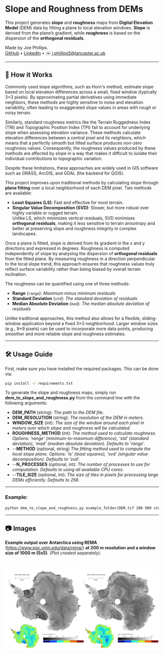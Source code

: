 # Slope and Roughness from DEMs

This project generates **slope** and **roughness** maps from **Digital Elevation Model** (DEM) data by fitting a plane to local elevation windows. **Slope** is derived from the plane’s gradient, while **roughness** is based on the dispersion of the **orthogonal residuals**.

Made by Joe Phillips.  
[GitHub](https://github.com/Joe-Phillips) • [LinkedIn](https://www.linkedin.com/in/joe-b-phillips/) • ✉️ j.phillips5@lancaster.ac.uk

---

## 🧰 How it Works

Commonly used slope algorithms, such as Horn's method, estimate slope based on local elevation differences across a small, fixed window (typically 3×3 pixels). By approximating partial derivatives using immediate neighbors, these methods are highly sensitive to noise and elevation variability, often leading to exaggerated slope values in areas with rough or noisy terrain.

Similarly, standard roughness metrics like the Terrain Ruggedness Index (TRI) and Topographic Position Index (TPI) fail to account for underlying slope when assessing elevation variance. These methods calculate elevation differences between a central pixel and its neighbors, which means that a perfectly smooth but tilted surface produces non-zero roughness values. Consequently, the roughness values produced by these methods are affected by slope in a way that makes it difficult to isolate their individual contributions to topographic variation.

Despite these limitations, these approaches are widely used in GIS software such as GRASS, ArcGIS, and GDAL (the backend for QGIS).

This project improves upon traditional methods by calculating slope through **plane fitting** over a local neighborhood of each DEM pixel. Two methods are available:

- **Least Squares (LS)**: Fast and effective for most terrain.
- **Singular Value Decomposition (SVD)**: Slower, but more robust over highly variable or rugged terrain.  
  Unlike LS, which minimizes vertical residuals, SVD minimises **orthogonal residuals**, making it less sensitive to terrain anisotropy and better at preserving slope and roughness integrity in complex landscapes.

Once a plane is fitted, slope is derived from its gradient in the x and y directions and expressed in degrees. Roughness is computed independently of slope by analysing the dispersion of **orthogonal residuals** from the fitted plane. By measuring roughness in a direction perpendicular to the local slope trend, this approach ensures that roughness values truly reflect surface variability rather than being biased by overall terrain inclination.

The roughness can be quantified using one of three methods:

- **Range** (`range`): *Maximum minus minimum residuals*
- **Standard Deviation** (`std`): *The standard deviation of residuals*
- **Median Absolute Deviation** (`mad`): *The median absolute deviation of residuals*

Unlike traditional approaches, this method also allows for a flexible, sliding-window application beyond a fixed 3×3 neighborhood. Larger window sizes (e.g., 9×9 pixels) can be used to incorporate more data points, producing smoother and more reliable slope and roughness estimates.

---
## 🛠️ Usage Guide

First, make sure you have installed the required packages. This can be done via:
```sh
pip install -r requirements.txt
```
To generate the slope and roughness maps, simply run **dem_to_slope_and_roughness.py** from the command line with the following arguments:

- **DEM_PATH** (string): *The path to the DEM file.*
- **DEM_RESOLUTION** (string): *The resolution of the DEM in meters.*
- **WINDOW_SIZE** (int): *The size of the window around each pixel in meters over which slope and roughness will be calculated.*
- **ROUGHNESS_METHOD** (int): *The method used to calculate roughness. Options: 'range' (minimum-to-maximum difference), 'std' (standard deviation), 'mad' (median absolute deviation). Defaults to 'range'.*
- --**METHOD** (optional, string) *The fitting method used to compute the local slope plane. Options: 'ls' (least squares), 'svd' (singular value decomposition). Defaults to 'svd'.*
- --**N_PROCESSES** (optional, int): *The number of processes to use for computation. Defaults to using all available CPU cores.*
- --**TILE_SIZE** (optional, int): *The size of tiles in pixels for processing large DEMs efficiently. Defaults to 256.*

---
### Example:

```sh
python dem_to_slope_and_roughness.py example_folder/DEM.tif 200 900 std --n_processes 4 --tile_size 256
```

---
## :camera: Images
**Example output over Antarctica using REMA** (https://www.pgc.umn.edu/data/rema/) **at 200 m resolution and a window size of 1000 m (5x5)**. *(Plot created separately).*

<br>

![alt text](https://github.com/Joe-Phillips/DEM-to-Slope-and-Roughness/blob/main/example_output.png?raw=true)

